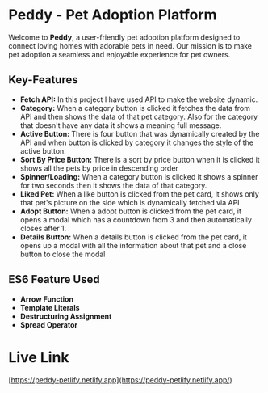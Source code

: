 # Peddy - Pet Adoption Platform

Welcome to **Peddy**, a user-friendly pet adoption platform designed to connect loving homes with adorable pets in need. Our mission is to make pet adoption a seamless and enjoyable experience for pet owners.



## Key-Features

-   **Fetch API:**  In this project I have used API to make the website dynamic.
- **Category:** When a category button is clicked it fetches the data from API and then shows the data of that pet category. Also for the category that doesn't have any data it shows a meaning full message.
-   **Active Button:** There is four button that was dynamically created by the API and when button is clicked by category it changes the style of the active button.
-   **Sort By Price Button:** There is a sort by price button when it is clicked it shows all the pets by price in descending order
-   **Spinner/Loading:** When a category button is clicked it shows a spinner for two seconds then it shows the data of that category.
-   **Liked Pet:** When a like button is clicked from the pet card, it shows only that pet's picture on the side which is dynamically fetched via API 
-   **Adopt Button:** When a adopt button is clicked from the pet card, it opens a modal which has a countdown from 3 and then automatically closes after 1.
-   **Details Button:** When a details button is clicked from the pet card, it opens up a modal with all the information about that pet and a close button to close the modal

## ES6 Feature Used

- **Arrow Function**
- **Template Literals**
- **Destructuring Assignment**
- **Spread Operator**

# Live Link

[https://peddy-petlify.netlify.app](https://peddy-petlify.netlify.app/)